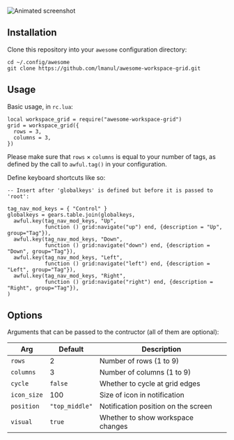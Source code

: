 ![Animated screenshot](https://raw.githubusercontent.com/lmanul/awesome-workspace-grid/master/screenshot.gif)

## Installation

Clone this repository into your `awesome` configuration directory:

```
cd ~/.config/awesome
git clone https://github.com/lmanul/awesome-workspace-grid.git
```

## Usage

Basic usage, in `rc.lua`:

```
local workspace_grid = require("awesome-workspace-grid")
grid = workspace_grid({
  rows = 3,
  columns = 3,
})
```

Please make sure that `rows` × `columns` is equal to your number of tags, as
defined by the call to `awful.tag()` in your configuration.

Define keyboard shortcuts like so:

```
-- Insert after 'globalkeys' is defined but before it is passed to 'root':

tag_nav_mod_keys = { "Control" }
globalkeys = gears.table.join(globalkeys,
  awful.key(tag_nav_mod_keys, "Up",
            function () grid:navigate("up") end, {description = "Up", group="Tag"}),
  awful.key(tag_nav_mod_keys, "Down",
            function () grid:navigate("down") end, {description = "Down", group="Tag"}),
  awful.key(tag_nav_mod_keys, "Left",
            function () grid:navigate("left") end, {description = "Left", group="Tag"}),
  awful.key(tag_nav_mod_keys, "Right",
            function () grid:navigate("right") end, {description = "Right", group="Tag"}),
)
```

## Options

Arguments that can be passed to the contructor (all of them are optional):

| Arg         | Default        | Description                         |
|-------------|----------------|-------------------------------------|
| `rows`      | 2              | Number of rows (1 to 9)             |
| `columns`   | 3              | Number of columns (1 to 9)          |
| `cycle`     | `false`        | Whether to cycle at grid edges      |
| `icon_size` | 100            | Size of icon in notification        |
| `position`  | `"top_middle"` | Notification position on the screen |
| `visual`    | `true`         | Whether to show workspace changes   |
